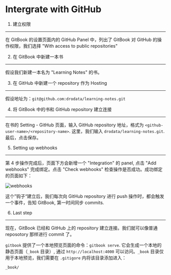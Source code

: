 # Intergrate with GitHub

1. 建立权限
----------------------------

在 GitBook 的设置页面内的 GitHub Panel 中，列出了 GitBook 对 GitHub 的操作权限，我们选择 "With access to public repositories"

2. 在 GitBook 中新建一本书
----------------------------

假设我们新建一本名为 "Learning Notes" 的书。

3. 在 GitHub 中新建一个 repository 作为 Hosting
----------------------------

假设地址为：`git@github.com:drodata/learning-notes.git`

4. 将 GitBook 中的书和 GitHub repository 建立连接
----------------------------

在书的 Setting - GitHub 页面，输入 GitHub repository 地址，格式为 `<github-user-name>/<repository-name>`. 这里，我们输入 `drodata/learning-notes.git`. 最后，点击保存。

5. Setting up webhooks
----------------------------

第 4 步操作完成后，页面下方会新增一个 "Integration" 的 panel, 点击 "Add webhooks" 完成绑定。点击 "Check webhooks" 检查操作是否成功。成功绑定的页面如下：

![webhooks](http://share.drodata.com/wp-content/uploads/2016/06/webhook.png)

这个”钩子“建立后，我们每次向 GitHub repository 进行 push 操作时，都会触发一个事件，告知 GitBook, 第一时间同步 commits.

6. Last step
----------------------------

现在，GitBook 已经和 GitHub 上的 repository 建立连接。我们就可以像普通 reposotory 那样进行 commit 了。

`gitbook` 提供了一个本地预览页面的命令：`gitbook serve`. 它会生成一个本地的静态页面（`_book` 目录）, 通过 `http://localhost:4000` 可以访问。`_book` 目录仅用于本地预览，我们需要在 `.gitigore` 内将该目录添加进入：

```
_book/
```
